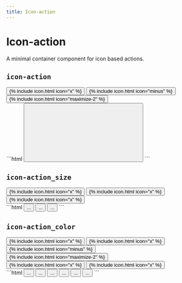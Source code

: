 ```yaml
---
title: Icon-action
---
```


# Icon-action

<p class="text_lead">A minimal container component for icon based actions.</p>

## `icon-action`

<div class="demo grid grid_md">
  <div class="demo__render grid__item">
    <button class="icon-action">
      {% include icon.html icon="x" %}
    </button>
    <button class="icon-action">
      {% include icon.html icon="minus" %}
    </button>
    <button class="icon-action">
      {% include icon.html icon="maximize-2" %}
    </button>
  </div>
  <div class="grid__item size_6">
  <div class="demo__code" markdown="1">
```html
<button class="icon-action">
  <svg role="img" class="icon">
    <use xlink:href="#x"></use>
  </svg>
</button>
```
  </div>
  </div>
</div>

## `icon-action_size`

<div class="demo grid grid_md">
  <div class="demo__render grid__item">
    <button class="icon-action icon-action_size_small">
      {% include icon.html icon="x" %}
    </button>
    <button class="icon-action">
      {% include icon.html icon="x" %}
    </button>
    <button class="icon-action icon-action_size_large">
      {% include icon.html icon="x" %}
    </button>
  </div>
  <div class="grid__item size_6">
  <div class="demo__code" markdown="1">
```html
<button class="icon-action icon-action_size_small">...</button>
<button class="icon-action">...</button>
<button class="icon-action icon-action_size_large">...</button>
```
  </div>
  </div>
</div>

## `icon-action_color`

<div class="demo grid grid_md">
  <div class="demo__render grid__item spacing">
    <div class="demo__group">
      <button class="icon-action icon-action_color_fade">
        {% include icon.html icon="x" %}
      </button>
      <button class="icon-action icon-action_color_danger">
        {% include icon.html icon="x" %}
      </button>
      <button class="icon-action icon-action_color_caution">
        {% include icon.html icon="minus" %}
      </button>
      <button class="icon-action icon-action_color_success">
        {% include icon.html icon="maximize-2" %}
      </button>
    </div>
    <div class="demo__group bg_gray p_1">
      <button class="icon-action icon-action_color_fade-inverted">
        {% include icon.html icon="x" %}
      </button>
      <button class="icon-action icon-action_color_light">
        {% include icon.html icon="x" %}
      </button>
    </div>
  </div>
  <div class="grid__item size_6">
  <div class="demo__code" markdown="1">
```html
<button class="icon-action icon-action_color_fade">...</button>
<button class="icon-action icon-action_color_fade-inverted">...</button>
<button class="icon-action icon-action_color_light">...</button>
<button class="icon-action icon-action_color_danger">...</button>
<button class="icon-action icon-action_color_caution">...</button>
<button class="icon-action icon-action_color_success">...</button>
```
  </div>
  </div>
</div>
